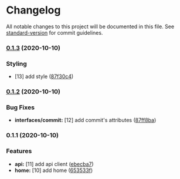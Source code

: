 # Changelog

All notable changes to this project will be documented in this file. See [standard-version](https://github.com/conventional-changelog/standard-version) for commit guidelines.

### [0.1.3](https://github.com/brucegroverlee/fulltimeforce/compare/v0.1.2...v0.1.3) (2020-10-10)


### Styling

* [13] add style ([87f30c4](https://github.com/brucegroverlee/fulltimeforce/commit/87f30c4c551d50057373528331fbf9e9d782aa1a))

### [0.1.2](https://github.com/brucegroverlee/fulltimeforce/compare/v0.1.1...v0.1.2) (2020-10-10)


### Bug Fixes

* **interfaces/commit:** [12] add commit's attributes ([87ff8ba](https://github.com/brucegroverlee/fulltimeforce/commit/87ff8ba112b8a5c934a96dc1292f0a66fac8203b))

### 0.1.1 (2020-10-10)


### Features

* **api:** [11] add api client ([ebecba7](https://github.com/brucegroverlee/fulltimeforce/commit/ebecba7c1d4ff2d76f3293887d3e4b2d256f09c5))
* **home:** [10] add home ([653533f](https://github.com/brucegroverlee/fulltimeforce/commit/653533fbfabb57cc983dc0baf2524c6f01ae03ff))
